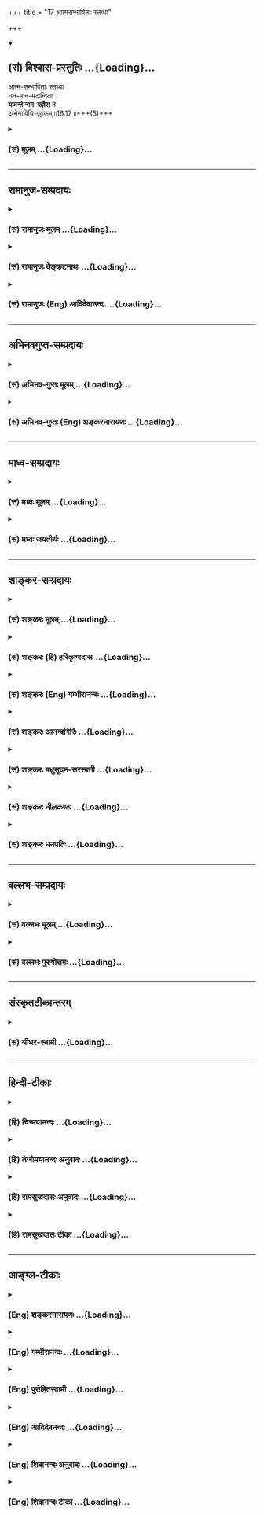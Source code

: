 +++
title = "17 आत्मसम्भाविताः स्तब्धा"

+++
<div class="js_include" newlevelforh1="2" title="(सं) विश्वास-प्रस्तुतिः" unfilled url="/mahAbhAratam/shlokashaH/06-bhIShma-parva/03-bhagavad-gItA-parva/saMskRtam/vishvAsa-prastutiH/16_daivAsura-sampad-vib/17_AtmasambhAvitAH_s.md">
<details open><summary><h2>(सं) विश्वास-प्रस्तुतिः ...{Loading}...</h2></summary>

आत्म-सम्भाविताः स्तब्धा  
धन-मान-मदान्विताः।  
**यजन्ते नाम-यज्ञैस्** ते  
दम्भेनाविधि-पूर्वकम्॥16.17॥+++(5)+++
</details>
</div>
<div class="js_include collapsed" newlevelforh1="3" title="(सं) मूलम्" unfilled url="/mahAbhAratam/shlokashaH/06-bhIShma-parva/03-bhagavad-gItA-parva/saMskRtam/mUlam/16_daivAsura-sampad-vib/17_AtmasambhAvitAH_s.md">
<details><summary><h3>(सं) मूलम् ...{Loading}...</h3></summary>

आत्मसम्भाविताः स्तब्धा धनमानमदान्विताः।  
यजन्ते नामयज्ञैस्ते दम्भेनाविधिपूर्वकम्।।16.17।।
</details>
</div>


_________________
## रामानुज-सम्प्रदायः
<div class="js_include collapsed" newlevelforh1="3" title="(सं) रामानुजः मूलम्" unfilled url="/mahAbhAratam/shlokashaH/06-bhIShma-parva/03-bhagavad-gItA-parva/saMskRtam/rAmAnujaH/mUlam/16_daivAsura-sampad-vib/17_AtmasambhAvitAH_s.md">
<details><summary><h3>(सं) रामानुजः मूलम् ...{Loading}...</h3></summary>

।।16.17।।**आत्मसम्भाविताः** आत्मना एव सम्भाविताः आत्मना एव आत्मानं
सम्भावयन्ति इत्यर्थः। **स्तब्धाः** परिपूर्णं मन्यमाना न
किञ्चित्कुर्वाणाः; कथम् **धनमानमदान्विताः** -- धनेन विद्याभिजनाभिमानेन च
जनितमदान्विताः **नामयज्ञैः** नामप्रयोजनैः यष्टा इति नाममात्रप्रयोजनैः
यज्ञैः **यजन्ते;** तत् अपि **दम्भेन** हेतुना यष्टृत्वख्यापनाय;
**अविधिपूर्वकम्** अयथाचोदनं यजन्ते। ते च ईदृग्भूता यजन्ते इत्याह --

</details>
</div>
<div class="js_include collapsed" newlevelforh1="3" title="(सं) रामानुजः वेङ्कटनाथः" unfilled url="/mahAbhAratam/shlokashaH/06-bhIShma-parva/03-bhagavad-gItA-parva/saMskRtam/rAmAnujaH/venkaTanAthaH/16_daivAsura-sampad-vib/17_AtmasambhAvitAH_s.md">
<details><summary><h3>(सं) रामानुजः वेङ्कटनाथः ...{Loading}...</h3></summary>

  
  
।।16.17।। आत्मसम्भाविताः इत्यत्र परसम्भावनाप्रसङ्गरहिततयाअब्भक्षः
इतिवदवधारणगर्भतामाह -- आत्मनैव सम्भाविता इति।
आत्मप्रशंसादिरूपदोषव्यक्त्यर्थमाहआत्मनैवात्मानमिति। परैः सम्भाविता अपि
हि सन्तो लज्जन्ते। स्तब्धताहेतुः -- परिपूर्णं मन्यमाना इति। न
किञ्चित्कुर्वाणा इति तुशब्दार्थः। किञ्चित् गुरुवन्दनादिकमपीत्यर्थः।
धनादिदृष्टसम्पत्तिमदेन अदृष्टवैकल्यतिरस्कार इति वक्तुं
पारलौकिकाप्रवृत्तिहेतुं शङ्कते -- कथमिति। विद्यामदो धनमदस्तृतीयोऽभिजनो
मदः \[म.भा.5।34।44\] इति सन्नियोगशिष्टत्वाद्धनस्यात्रोक्तेश्च
तत्समभिव्याहृतो मदहेतुर्मानो विद्याभिजननिबन्धन इत्याहविद्याभिजनाभिमानेन
चेति। नामसम्बन्धिनो यज्ञा नामयज्ञाः सम्बन्धश्चात्र
धर्मादिप्रयोजनाभिसन्धिव्युदासाय
फलफलिभावेनेत्यभिप्रायेणाऽऽहनामप्रयोजनैरिति। कीर्त्यादिष्वपि
नामशब्दप्रयोगात्तदभिसन्धेश्चदम्भेन इत्यादिना सिद्धेः संज्ञायां
प्रसिद्धिप्रकर्षादपहासार्थत्वौचित्याच्चयष्टेति
नाममात्रप्रयोजनैरित्युक्तम्। अत एवयज्ञसमाख्यामात्रम् न तु वस्तुतोऽसौ
यज्ञः इति व्याख्याऽपि मन्दा प्रदर्शिता अविधिपूर्वकत्वोक्त्यैव
तदर्थसिद्धेश्च। दम्भेन हेतुनेत्यभिसन्धिविषयस्य
हेतुत्वोक्तिः। यष्ट्टत्वख्यापनायेति तु विषयतः प्रयोजनतश्च तद्विवरणम्।
विधिरत्र विधायकं वाक्यम्। तदुक्तप्रकारपरित्यागोऽत्राविधिपूर्वकत्वमित्याह
-- अयथाचोदनमिति।  
  

</details>
</div>
<div class="js_include collapsed" newlevelforh1="3" title="(सं) रामानुजः (Eng) आदिदेवानन्दः" unfilled url="/mahAbhAratam/shlokashaH/06-bhIShma-parva/03-bhagavad-gItA-parva/saMskRtam/rAmAnujaH/english/AdidevAnandaH/16_daivAsura-sampad-vib/17_AtmasambhAvitAH_s.md">
<details><summary><h3>(सं) रामानुजः (Eng) आदिदेवानन्दः ...{Loading}...</h3></summary>

16.17 They are held in 'high esteem by themselves'; the meaning is they are full of the sense of self-esteem. They feel self-sufficient, viz.,
regarding themselves as perfect, they do nothing. How; They are
'possessed of the intoxication of wealth and pride,' viz., they are intoxicated by wealth and pride of wealth, learning and descent. They perform sacrifices in name only,' viz., they perform sacrifices for the fame of it, the purpose being gaining fame as the performers of sacrifice. These are performed for ostentation acutated with the motive of becoming famous as the performers of sacrifices and not in accordance with the proper rulesof the Sastras, viz., without regard to any
;ndment. Sri Krsna says that they perform sacrifices in the following manner:

</details>
</div>


_________________
## अभिनवगुप्त-सम्प्रदायः
<div class="js_include collapsed" newlevelforh1="3" title="(सं) अभिनव-गुप्तः मूलम्" unfilled url="/mahAbhAratam/shlokashaH/06-bhIShma-parva/03-bhagavad-gItA-parva/saMskRtam/abhinava-guptaH/mUlam/16_daivAsura-sampad-vib/17_AtmasambhAvitAH_s.md">
<details><summary><h3>(सं) अभिनव-गुप्तः मूलम् ...{Loading}...</h3></summary>

।।16.17 -- 16.20।। आत्मसंभाविता इत्यादि गतिमित्यन्तम्। यज्ञैर्यजन्ते नाम;
निष्फलमित्यर्थः। क्रोधेन हि सर्वं नश्यतीत्यर्थः। यद्वा नामयज्ञैः;
संज्ञामात्रेणैव +++(S; omit एव)+++ ये यज्ञाः तैः +++(S; omit तैः)+++। अथवा --
नामार्थं प्रसिद्ध्यर्थं ये यज्ञाः +++(omits ये यज्ञाः)+++ -- येन +++(S omits
येन)+++ यज्ञयाजी अयम् इति व्यपदेशो जायते -- ते दम्भपूर्वका एव; न तु फलन्ति।
क्रोधादिरूषितत्वादेव लोकान् द्विषन्तो मामेव द्विषन्ति। अहं वासुदेवो हि
सर्वावासः। आत्मनि च द्वेषवन्तः आत्मनो ( आत्मने) ह्यहितं निरयपातहेतुम्
आचरन्ति +++(S उपाचरन्ति)+++। तांश्चाहम् आसुरीष्वेव योनिषु क्षिपामि।

</details>
</div>
<div class="js_include collapsed" newlevelforh1="3" title="(सं) अभिनव-गुप्तः (Eng) शङ्करनारायणः" unfilled url="/mahAbhAratam/shlokashaH/06-bhIShma-parva/03-bhagavad-gItA-parva/saMskRtam/abhinava-guptaH/english/shankaranArAyaNaH/16_daivAsura-sampad-vib/17_AtmasambhAvitAH_s.md">
<details><summary><h3>(सं) अभिनव-गुप्तः (Eng) शङ्करनारायणः ...{Loading}...</h3></summary>

16.17 See Coment under 16.20

</details>
</div>


_________________
## माध्व-सम्प्रदायः
<div class="js_include collapsed" newlevelforh1="3" title="(सं) मध्वः मूलम्" unfilled url="/mahAbhAratam/shlokashaH/06-bhIShma-parva/03-bhagavad-gItA-parva/saMskRtam/madhvaH/mUlam/16_daivAsura-sampad-vib/17_AtmasambhAvitAH_s.md">
<details><summary><h3>(सं) मध्वः मूलम् ...{Loading}...</h3></summary>

।।16.17।। Sri Madhvacharya did not comment on this sloka.

</details>
</div>
<div class="js_include collapsed" newlevelforh1="3" title="(सं) मध्वः जयतीर्थः" unfilled url="/mahAbhAratam/shlokashaH/06-bhIShma-parva/03-bhagavad-gItA-parva/saMskRtam/madhvaH/jayatIrthaH/16_daivAsura-sampad-vib/17_AtmasambhAvitAH_s.md">
<details><summary><h3>(सं) मध्वः जयतीर्थः ...{Loading}...</h3></summary>

।।16.17।। Sri Jayatirtha did not comment on this sloka.

</details>
</div>


_________________
## शाङ्कर-सम्प्रदायः
<div class="js_include collapsed" newlevelforh1="3" title="(सं) शङ्करः मूलम्" unfilled url="/mahAbhAratam/shlokashaH/06-bhIShma-parva/03-bhagavad-gItA-parva/saMskRtam/shankaraH/mUlam/16_daivAsura-sampad-vib/17_AtmasambhAvitAH_s.md">
<details><summary><h3>(सं) शङ्करः मूलम् ...{Loading}...</h3></summary>

।।16.17।। --,**आत्मसंभाविताः** सर्वगुणविशिष्टतया आत्मनैव संभाविताः
आत्मसंभाविताः; न साधुभिः। **स्तब्धाः** अप्रणतात्मानः।
**धनमानमदान्विताः** धननिमित्तः मानः मदश्च; ताभ्यां धनमानमदाभ्याम्
अन्विताः। **यजन्ते नामयज्ञैः** नाममात्रैः यज्ञैः **ते दम्भेन**
धर्मध्वजितया **अविधिपूर्वकं** विधिविहिताङ्गेतिकर्तव्यतारहितम्।।

</details>
</div>
<div class="js_include collapsed" newlevelforh1="3" title="(सं) शङ्करः (हि) हरिकृष्णदासः" unfilled url="/mahAbhAratam/shlokashaH/06-bhIShma-parva/03-bhagavad-gItA-parva/saMskRtam/shankaraH/hindI/harikRShNadAsaH/16_daivAsura-sampad-vib/17_AtmasambhAvitAH_s.md">
<details><summary><h3>(सं) शङ्करः (हि) हरिकृष्णदासः ...{Loading}...</h3></summary>

।।16.17।। और वे अपने आपको सर्वगुणसम्पन्न मानकर; आप ही अपनेको बड़ा
माननेवाले; साधु पुरुषोंद्वारा श्रेष्ठ न माने हुए; स्तब्ध -- विनयरहित;
धनमानमदान्वित -- धनहेतुक मान और मदसे युक्त पुरुष; पाखण्डसे; अर्थात्
धर्मध्वजीपनसे; अविधिपूर्वक -- विहित अंगकी कर्तव्यताके ज्ञानसे रहित केवल
नाममात्रके यज्ञोंद्वारा पूजन किया करते हैं।

</details>
</div>
<div class="js_include collapsed" newlevelforh1="3" title="(सं) शङ्करः (Eng) गम्भीरानन्दः" unfilled url="/mahAbhAratam/shlokashaH/06-bhIShma-parva/03-bhagavad-gItA-parva/saMskRtam/shankaraH/english/gambhIrAnandaH/16_daivAsura-sampad-vib/17_AtmasambhAvitAH_s.md">
<details><summary><h3>(सं) शङ्करः (Eng) गम्भीरानन्दः ...{Loading}...</h3></summary>

16.17 Atma-sambhavitah, self-conceited, considering themselves by
themselves to be possessed of good alities-not considered to be so by
holy men; stabdhah, haughty, having minds that are not humble;
dhana-mana-mada-anvitah, filled with (anvita) the pride (mana) and
intoxication (mada) of wealth (dhana); te, they; yajnate, perform
sacrifices; namayajnaih, which are so in name only; dambhena, with
ostentation, with religious hypocricy; avidhi-purvakam, regardless of
the injunctions-without subsidiary rites and proper methods of
performance as enjoined.

</details>
</div>
<div class="js_include collapsed" newlevelforh1="3" title="(सं) शङ्करः आनन्दगिरिः" unfilled url="/mahAbhAratam/shlokashaH/06-bhIShma-parva/03-bhagavad-gItA-parva/saMskRtam/shankaraH/AnandagiriH/16_daivAsura-sampad-vib/17_AtmasambhAvitAH_s.md">
<details><summary><h3>(सं) शङ्करः आनन्दगिरिः ...{Loading}...</h3></summary>

।।16.17।। ननु तेषामपि केषांचिद्वैदिके कर्मणि यागदानादौ
प्रवृत्तिप्रतिपत्तेरयुक्तं वैतरण्यादौ पतनमिति चेत्तत्राह -- **आत्मेति।**

</details>
</div>
<div class="js_include collapsed" newlevelforh1="3" title="(सं) शङ्करः मधुसूदन-सरस्वती" unfilled url="/mahAbhAratam/shlokashaH/06-bhIShma-parva/03-bhagavad-gItA-parva/saMskRtam/shankaraH/madhusUdana-sarasvatI/16_daivAsura-sampad-vib/17_AtmasambhAvitAH_s.md">
<details><summary><h3>(सं) शङ्करः मधुसूदन-सरस्वती ...{Loading}...</h3></summary>

।।16.17।। ननु तेषामपि केषांचिद्वैदिके कर्मणि यागदानादौ
प्रवृत्तिदर्शनादयुक्तं नरके पतनमिति नेत्याह -- आत्मेति। सर्वगुणविशिष्टा
वयमित्यात्मनैव संभाविताः पूज्यतां प्रापिताः नतु साधुभिः कैश्चित्।
स्तब्धा अनम्राः। यतो धनमानमदान्विताः धननिमित्तो यो मान आत्मनि
पूज्यत्वातिशयाध्यासस्तन्निमित्तश्च यो मदः
परस्मिन्गुर्वादावप्यपूज्यत्वाभिमानस्ताभ्यामन्वितास्ते
नामयज्ञैर्नाममात्रैर्यज्ञैर्न तात्त्विकैर्दीक्षिताः
सोमयाजीत्यादिनाममात्रसंपादकैर्वा यज्ञैरविधिपूर्वकं
विहिताङ्गेतिकर्तव्यतारहितैर्दम्भेन धर्मध्वजितया नतु श्रद्धया,यजन्ते
अतस्तत्फलभाजो न भवन्तीत्यर्थः।

</details>
</div>
<div class="js_include collapsed" newlevelforh1="3" title="(सं) शङ्करः नीलकण्ठः" unfilled url="/mahAbhAratam/shlokashaH/06-bhIShma-parva/03-bhagavad-gItA-parva/saMskRtam/shankaraH/nIlakaNThaH/16_daivAsura-sampad-vib/17_AtmasambhAvitAH_s.md">
<details><summary><h3>(सं) शङ्करः नीलकण्ठः ...{Loading}...</h3></summary>

।।16.17।। आत्मनैवात्मानं महान्तं मन्यन्ते ते आत्मसंभाविताः। स्तब्धाः
अप्रणताः। धननिमित्तो मानो गर्वो मद उन्मत्तता ताभ्यामन्विताः
धनमानमदान्विताः। नामयज्ञैर्नाममात्रैर्यज्ञैः। दम्भेन धर्मध्वजितया
अविधिपूर्वकं यथोक्तधनज्ञानस्वयमृत्विक्पत्न्यादिशुद्धिरहितं यजन्ते।

</details>
</div>
<div class="js_include collapsed" newlevelforh1="3" title="(सं) शङ्करः धनपतिः" unfilled url="/mahAbhAratam/shlokashaH/06-bhIShma-parva/03-bhagavad-gItA-parva/saMskRtam/shankaraH/dhanapatiH/16_daivAsura-sampad-vib/17_AtmasambhAvitAH_s.md">
<details><summary><h3>(सं) शङ्करः धनपतिः ...{Loading}...</h3></summary>

।।16.17।। ननु तेषामपि केषांचिद्वैदिककर्मणि यागादौ प्रवृत्तिदर्शनात्कथं
सर्वेषां वैतरण्यादौ पतनमिति चेतत्राह। आत्मसंभाविताः सर्वगुणविशिष्ट
वयमित्यात्मनैवात्मनि संभाविताः पूज्यतां गताः नतु साधुभिः। स्तब्धाः
अप्रणतात्मानोऽनम्राः। धनमानमदान्विताः धननिमित्तो मानो मदश्च ताभ्यां
धनमानमदाभ्यां अन्विताः इदं भाष्यमुपलक्षणं धनमानोऽनम्राः। धनमानमदान्विताः
धननिमित्तो मानो मदश्च ताभ्यां धनमामदाभ्यां अन्विताः इदं भाष्यमुपलक्षणं
धनमाननिमित्तो यो मदः तेनान्विता इत्यस्यापि।
नामयज्ञैर्नाममात्रैर्यज्ञैस्ते यजन्ते। यतो दम्भेन
धर्मध्वजितयाऽविधिपूर्वकं विहितोङ्गेति कर्तव्यतापूर्वकं यथा न भवति
तथेत्यर्थः।

</details>
</div>


_________________
## वल्लभ-सम्प्रदायः
<div class="js_include collapsed" newlevelforh1="3" title="(सं) वल्लभः मूलम्" unfilled url="/mahAbhAratam/shlokashaH/06-bhIShma-parva/03-bhagavad-gItA-parva/saMskRtam/vallabhaH/mUlam/16_daivAsura-sampad-vib/17_AtmasambhAvitAH_s.md">
<details><summary><h3>(सं) वल्लभः मूलम् ...{Loading}...</h3></summary>

।।16.17।। आत्मसम्भाविता इति। नामयज्ञैर्नाममात्रयज्ञैर्यजन्ति ते दम्भेन
तत्राप्यविधिपूर्वकम्।

</details>
</div>
<div class="js_include collapsed" newlevelforh1="3" title="(सं) वल्लभः पुरुषोत्तमः" unfilled url="/mahAbhAratam/shlokashaH/06-bhIShma-parva/03-bhagavad-gItA-parva/saMskRtam/vallabhaH/puruShottamaH/16_daivAsura-sampad-vib/17_AtmasambhAvitAH_s.md">
<details><summary><h3>(सं) वल्लभः पुरुषोत्तमः ...{Loading}...</h3></summary>

  
  
।।16.17।। तत्र संसारविषयात्मके सुखे पतित्वा यत्कुर्वन्ति तेन च
यत्फलमनुभवन्ति तदाह -- आत्मेत्यादिचतुर्भिः। आत्मना स्वेनैव सम्भाविताः
स्वधर्माविष्कारेण लोकेषु उत्तमतां पूज्यतां नीताः; न तु भगवदीयैः अतएव
स्तब्धाः अनम्राः स्थाणुप्रायाः। किञ्च धनेन यो मानो मदश्च ताभ्यामन्विताः
युक्ताः। यद्वा धनमानमदैरन्विताः तादृशाः सन्तः नामयज्ञैः शब्दात्मकैः
प्रतिष्ठार्थमविधिपूर्वकं मदंशादिज्ञानाभावेन मद्भजनराहित्येन ते
पूर्वोक्ता आसुरा यज्ञादिकं कुर्वन्ति।  
  

</details>
</div>


_________________
## संस्कृतटीकान्तरम्
<div class="js_include collapsed" newlevelforh1="3" title="(सं) श्रीधर-स्वामी" unfilled url="/mahAbhAratam/shlokashaH/06-bhIShma-parva/03-bhagavad-gItA-parva/saMskRtam/shrIdhara-svAmI/16_daivAsura-sampad-vib/17_AtmasambhAvitAH_s.md">
<details><summary><h3>(सं) श्रीधर-स्वामी ...{Loading}...</h3></summary>

।।16.17।। यक्ष्य इति च यस्तेषां मनोरथ उक्तः स केवलं दम्भाहंकारादिप्रधान
एव नतु सात्त्विक इत्यभिप्रायेणाह **--** **आत्मसंभाविता इति** द्वाभ्याम्।
आत्मनैव संभाविताः पूज्यतां नीताः नतु साधुभिः कैश्चित्। अतएव स्तब्धा
अनम्राः; धनेन यो मानो मदश्च ताभ्यामन्विताः सन्तो नाममात्रेण ये यज्ञास्ते
नामयज्ञाः। यद्वादीक्षितः सोमयाजी इत्येवमादिना नाममात्रप्रसिद्धये ये
यज्ञास्तैर्यजन्ते। कथम्। दम्भेन नतु श्रद्धया। अविधिपूर्वकं च यथा भवति
तथा।

</details>
</div>


_________________
## हिन्दी-टीकाः
<div class="js_include collapsed" newlevelforh1="3" title="(हि) चिन्मयानन्दः" unfilled url="/mahAbhAratam/shlokashaH/06-bhIShma-parva/03-bhagavad-gItA-parva/hindI/chinmayAnandaH/16_daivAsura-sampad-vib/17_AtmasambhAvitAH_s.md">
<details><summary><h3>(हि) चिन्मयानन्दः ...{Loading}...</h3></summary>

।।16.17।। यज्ञ शब्द से वेदोक्त कर्मकाण्ड ही समझने की आवश्यकता नहीं है।
परन्तु जैसा कि गीता के ही तीसरे अध्याय में कहा गया था निस्वार्थभाव से
ईश्वर को अर्पण कर किये गये सभी सेवा कर्म यज्ञ ही कहलाते हैं। संक्षेप में
कहा जा सकता है कि कर्म ही पूजा है। जब कभी कोई व्यक्ति समाज सेवा या
राष्ट्र के कार्यक्षेत्र में प्रवेश करता है; तब यह आवश्यक नहीं कि वह सदैव
शुद्ध यज्ञ भावना से ही कर्म करता हो। यद्यपि अनेक राजनीतिक नेता और समाज
सेवक राष्ट्रोद्धार के लिए प्रयत्नशील दिखाई देते हैं; तथापि वस्तुस्थिति
यह है कि राष्ट्र में शान्ति; समृद्धि और सम्पन्नता का अभाव ही है। इसका
क्या कारण हो सकता है इसका कारण स्पष्ट है। जब आसुरी प्रकृति का व्यक्ति
अपने कार्यक्षेत्र में प्रवेश करता है; तब वह अपने सेवाभाव की घोषणा और
प्रदर्शन भी करता है। परन्तु; वास्तव में; निस्वार्थ सेवा कर पाना उसके मूल
स्वभाव के सर्वथा विपरीत होता है। समाज के ऐसे मित्र या सेवक नाममात्र के
लिए सेवादरूप यज्ञ करते हैं। अनजाने ही; उनके कर्म अभिमान से विषाक्त;
कामुकता से रंजित; गर्व से विकृत और इनके मिथ्या दर्शनशास्त्र से प्राय
दूषित होते हैं। इस प्रकार उनके सभी कर्मों का एकमात्र परिणाम दुख ही होता
है। ऐसे नीच लोग प्रतिदिन निम्नतर स्तर को प्राप्त होते जाते हैं

</details>
</div>
<div class="js_include collapsed" newlevelforh1="3" title="(हि) तेजोमयानन्दः अनुवादः" unfilled url="/mahAbhAratam/shlokashaH/06-bhIShma-parva/03-bhagavad-gItA-parva/hindI/tejomayAnandaH/anuvAdaH/16_daivAsura-sampad-vib/17_AtmasambhAvitAH_s.md">
<details><summary><h3>(हि) तेजोमयानन्दः अनुवादः ...{Loading}...</h3></summary>

।।16.17।। अपने आप को ही श्रेष्ठ मानने वाले, स्तब्ध (गर्वयुक्त), धन और
मान के मद से युक्त लोग शास्त्रविधि से रहित केवल नाममात्र के यज्ञों
द्वारा दम्भपूर्वक यजन करते हैं।।

</details>
</div>
<div class="js_include collapsed" newlevelforh1="3" title="(हि) रामसुखदासः अनुवादः" unfilled url="/mahAbhAratam/shlokashaH/06-bhIShma-parva/03-bhagavad-gItA-parva/hindI/rAmasukhadAsaH/anuvAdaH/16_daivAsura-sampad-vib/17_AtmasambhAvitAH_s.md">
<details><summary><h3>(हि) रामसुखदासः अनुवादः ...{Loading}...</h3></summary>

।।16.17।। अपनेको सबसे अधिक पूज्य माननेवाले, अकड़ रखनेवाले तथा धन और मानके
मदमें चूर रहनेवाले वे मनुष्य दम्भसे अविधिपूर्वक नाममात्रके यज्ञोंसे यजन
करते हैं।

</details>
</div>
<div class="js_include collapsed" newlevelforh1="3" title="(हि) रामसुखदासः टीका" unfilled url="/mahAbhAratam/shlokashaH/06-bhIShma-parva/03-bhagavad-gItA-parva/hindI/rAmasukhadAsaH/TIkA/16_daivAsura-sampad-vib/17_AtmasambhAvitAH_s.md">
<details><summary><h3>(हि) रामसुखदासः टीका ...{Loading}...</h3></summary>

।।16.17।।***व्याख्या --***  **आत्मसम्भाविताः --** वे धन; मान; बड़ाई;
आदर आदिकी दृष्टिसे अपने मनसे ही अपनेआपको बड़ा मानते हैं; पूज्य समझते हैं
कि हमारे समान कोई नहीं है अतः हमारा पूजन होना चाहिये; हमारा आदर होना
चाहिये; हमारी प्रशंसा होनी चाहिये। वर्ण; आश्रम; विद्या; बुद्धि; पद;
अधिकार; योग्यता आदिमें हम सब तरहसे श्रेष्ठ हैं अतः सब लोगोंको हमारे
अनुकूल चलना चाहिये।**स्तब्धाः --** वे किसीके सामने नम्र नहीं होते; नमते
नहीं। कोई सन्तमहात्मा या अवतारी भगवान् ही सामने क्यों न आ जायँ; तो भी वे
उनको नमस्कार नहीं करेंगे। वे तो अपनेआपको ही ऊँचा समझते हैं; फिर किसके
सामने नम्रता करें और किसको नमस्कार करें कहीं किसी कारणसे परवश होकर
लोगोंके सामने झुकना भी पड़े; तो अभिमानसहित ही झुकेंगे। इस प्रकार उनमें
बहुत ज्यादा ऐंठअकड़ रहती है।**धनमानमदान्विताः --** वे धन और मानके मदसे
सदा चूर रहते हैं। उनमें धनका; अपने जनोंका; जमीनजायदाद और मकान आदिका मद
(नशा) होता है। इधरउधर पहचान हो जाती है; तो उसका भी उनके मनमें मद होता है
कि हमारी तो बड़ेबड़े मिनिस्टरोंतक पहचान है। हमारे पास ऐसी शक्ति है;
जिससे चाहे जो प्राप्त कर सकते हैं और चाहे जिसका नाश कर सकते हैं। इस
प्रकार धन और मान ही उनका सहारा होता है। इनका ही उन्हें नशा होता है; गरमी
होती है। अतः वे इनको ही श्रेष्ठ मानते हैं।**यजन्ते नामयज्ञैस्ते दम्भेन
--** वे लोग (पन्द्रहवें श्लोकमें आये **यक्ष्ये दास्यामि** पदोंके अनुसार)
दम्भपूर्वक नाममात्रके यज्ञ करते हैं। वे केवल लोगोंको दिखानेके लिये और
अपनी महिमाके लिये ही यज्ञ करते हैं; तथा इस भावसे करते हैं कि दूसरोंपर
असर पड़ जाय और वे हमारे प्रभावसे प्रभावित हो जायँ उनकी आँख खुल जाय कि हम
क्या हैं; उन्हें चेत हो जाय आदि। लोगोंमें हमारा नाम हो जाय; प्रसिद्धि हो
जाय; आदर हो जाय -- इसके लिये वे यज्ञके नामपर अपने नामका खूब प्रचार
करेंगे; अपने नामका छापा (पैम्फलेट) छपवायेंगे। ब्राह्मणोंके लिये भोजन
करेंगे; तो खीरमें कपूर डाल देंगे; जिससे वे अधिक न खा सकें क्योंकि उससे
खर्चा भी अधिक नहीं होगा और नाम भी हो जायगा। ऐसे ही पंक्तिमें भोजनके लिये
दोदो; चारचार; पाँचपाँच सकोरे और पत्तलें एक साथ परोस देंगे; जिससे उन
सकोरे और पत्तलेंको बाहर फेंकनेपर उनका ढेर लग जाय और लोगोंको यह पता चल
जाय कि ये कितने अच्छे व्यक्ति हैं; जिन्होंने इतने ब्राह्मणोंको भोजन
कराया है। इस प्रकार ये आसुरीसम्पदावालोंके भीतर भाव होते हैं और भावोंके
अनुसार ही उनके आचरण होते हैं। आसुरीसम्पत्तिवाले व्यक्ति शास्त्रोक्त यज्ञ;
दान; पूजन आदि कर्म तो करते हैं और उनके लिये पैसे भी खर्च करते हैं; पर
करते हैं शास्त्रविधिकी परवाह न करके और दम्भपूर्वक ही। मन्दिरोंमें जब कोई
मेलामहोत्सव हो और ज्यादा लोगोंके आनेकी उम्मीद हो तथा बड़ेबड़े धनी लोग
आनेवाले हों; तब मन्दिरको अच्छी तरह सजायेंगे; ठाकुरजीको खूब बढ़ियाबढ़िया
गहनेकपड़े पहनायेंगे; जिससे ज्यादा लोग आ जायँ और खूब भेंटचढ़ावा इकट्ठा हो
जाय। इस प्रकार ठाकुरजीका तो नाममात्रका पूजन होता है; पर वास्तवमें पूजन
होता है लोगोंका। ऐसे ही कोई मिनिस्टर या अफसर आनेवाला हो; तो उनको राजी
करनेके लिये ठाकुरजीको खूब सजायेंगे और जब वे मन्दिरमें आयेंगे; तब उनका
खूब आदरसत्कार करेंगे; उनको ठाकुरजीकी माला देंगे; प्रसाद (जो उनके लिये
विशेषरूपसे तैयार रखा रहता है) देंगे; इसलिये कि वे राजी हो जायँगे; तो
हमारे व्यापारमें; घरेलू कामोंमें हमारी सहायता करेंगे; मुकदमे आदिमें
हमारा पक्ष लेंगे; आदि। इन भावोंसे वे ठाकुरजीका जो पूजन करते हैं; वह तो
नाममात्रका पूजन है। वास्तवमें पूजन होता है -- अपने व्यापारका; घरेलू
कामोंका; लड़ाईझगड़ोंका क्योंकि उनका उद्देश्य ही वही
है। गौसेवीसंस्थासंचालक भी गोशालाओंमें प्रायः दूध देनेवाली स्वस्थ गायोंको
ही रखेंगे और उनको अधिक चारा देंगे पर लूलीलँगड़ी; अपाहिज; अन्धी और दूध न
देनेवाली गायोंको नहीं रखेंगे; तथा किसीको रखेंगे भी तो उसको दूध देनेवाली
गायोंकी अपेक्षा बहुत कम चारा देंगे। परन्तु हमारी गोशालामें कितना गोपालन
हो रहा है; इसकी असलियतकी तरफ खयाल न करके केवल लोगोंको दिखानेके लिये उसका
झूठा प्रचार करेंगे। छापा; लेख; विज्ञापन; पुस्तिका आदि छपवाकर बाँटेंगे;
जिससे पैसा तो अधिकसेअधिक आये; पर खर्चा कमसेकम हो। धार्मिक संस्थाओँमें भी
जो संचालक कहलाते हैं; वे प्रायः उन धार्मिक संस्थाओंके पैसोंसे अपने घरका
काम चलायेंगे। अपनेको नफा किस प्रकार हो; हमारी दूकान किस तरह चले; पैसे
कैसे मिलें -- इस प्रकार अपने स्वार्थको लेकर केवल दिखावटीपनसे सारा काम
करेंगे। प्रायः साधनभजन करनेवाले भी दूसरेको आता देखकर आसन लगाकर बैठ
जायँगे; भजनध्यान करने लग जायँगे; माला घुमाने लग जायँगे। परन्तु कोई
देखनेवाला न हो तो बातचीतमें लग जायँगे; ताशचौपड़ खेलेंगे अथवा सो जायँगे।
ऐसा जो साधनभजन होता है; वह केवल इसलिये कि दूसरे मुझे अच्छा मानें; भक्त
मानें और मेरी प्रशंसा करें; मेरा आदरसम्मान करें; मुझे पैसे मिलें;
लोगोंमें मेरा नाम हो जाय; आदि। इस प्रकार यह साधनभजन भगवान्का तो
नाममात्रके लिये होता है; पर वास्तवमें साधनभजन होता है अपने नामका; अपने
शरीरका; पैसोंका। इस प्रकार आसुरी प्रकृतिवालोंके विषयमें कहाँतक कहा जाय  
  
**अविधिपूर्वकम् --** वे आसुर मनुष्य शास्त्रविधिको तो मानते ही नहीं; सदा
शास्त्रनिषिद्ध काम करते हैं। वे यज्ञ; दान आदि तो करेंगे; पर उनको
विधिपूर्वक नहीं करेंगे। दान करेंगे तो सुपात्रको न देकर कुपात्रको देंगे।
कुपात्रोंके साथ ही एकता रखेंगे। इस प्रकार उलटेउलटे काम करेंगे। बुद्धि
सर्वथा विपरीत होनेके कारण उनको उलटी बात भी सुलटी ही दीखती है --
**सर्वार्थान् विपरीतांश्च** (गीता 18। 32)।

</details>
</div>


_________________
## आङ्ग्ल-टीकाः
<div class="js_include collapsed" newlevelforh1="3" title="(Eng) शङ्करनारायणः" unfilled url="/mahAbhAratam/shlokashaH/06-bhIShma-parva/03-bhagavad-gItA-parva/english/shankaranArAyaNaH/16_daivAsura-sampad-vib/17_AtmasambhAvitAH_s.md">
<details><summary><h3>(Eng) शङ्करनारायणः ...{Loading}...</h3></summary>

16.17. Self-conceited, stubborn, filled with pride and arrogance of wealth, they pretend to perform sacrifices with hypocricy, not following injunction \[of the Vedas\].

</details>
</div>
<div class="js_include collapsed" newlevelforh1="3" title="(Eng) गम्भीरानन्दः" unfilled url="/mahAbhAratam/shlokashaH/06-bhIShma-parva/03-bhagavad-gItA-parva/english/gambhIrAnandaH/16_daivAsura-sampad-vib/17_AtmasambhAvitAH_s.md">
<details><summary><h3>(Eng) गम्भीरानन्दः ...{Loading}...</h3></summary>

16.17 Self-conceited, haughty, filled with pride and intoxication of wealth, they perform sacrifices which are so in name only, with
ostentation and regardless of the injunctions.

</details>
</div>
<div class="js_include collapsed" newlevelforh1="3" title="(Eng) पुरोहितस्वामी" unfilled url="/mahAbhAratam/shlokashaH/06-bhIShma-parva/03-bhagavad-gItA-parva/english/purohitasvAmI/16_daivAsura-sampad-vib/17_AtmasambhAvitAH_s.md">
<details><summary><h3>(Eng) पुरोहितस्वामी ...{Loading}...</h3></summary>

16.17 Self-conceited, stubborn, rich, proud and insolent, they make a display of their patronage, disregarding the rules of decency.

</details>
</div>
<div class="js_include collapsed" newlevelforh1="3" title="(Eng) आदिदेवनन्दः" unfilled url="/mahAbhAratam/shlokashaH/06-bhIShma-parva/03-bhagavad-gItA-parva/english/AdidevanandaH/16_daivAsura-sampad-vib/17_AtmasambhAvitAH_s.md">
<details><summary><h3>(Eng) आदिदेवनन्दः ...{Loading}...</h3></summary>

16.17 Self-conceited, self-sufficient, possessed of the intoxication of wealth and pride, they perform sacrifices in name only, with ostentation and not according to the injunctions of the Sastras.

</details>
</div>
<div class="js_include collapsed" newlevelforh1="3" title="(Eng) शिवानन्दः अनुवादः" unfilled url="/mahAbhAratam/shlokashaH/06-bhIShma-parva/03-bhagavad-gItA-parva/english/shivAnandaH/anuvAdaH/16_daivAsura-sampad-vib/17_AtmasambhAvitAH_s.md">
<details><summary><h3>(Eng) शिवानन्दः अनुवादः ...{Loading}...</h3></summary>

16.17 Self-conceited, stubborn, filled with the pride and intoxication of wealth, they perform sacrifices in name out of ostentation, contrary to scriptural ordinances.

</details>
</div>
<div class="js_include collapsed" newlevelforh1="3" title="(Eng) शिवानन्दः टीका" unfilled url="/mahAbhAratam/shlokashaH/06-bhIShma-parva/03-bhagavad-gItA-parva/english/shivAnandaH/TIkA/16_daivAsura-sampad-vib/17_AtmasambhAvitAH_s.md">
<details><summary><h3>(Eng) शिवानन्दः टीका ...{Loading}...</h3></summary>

16.17 आत्मसम्भाविताः selfconceited; स्तब्धाः stubborn; धनमानमदान्विताः
filled with the pride and intoxication of wealth; यजन्ते (they) perform;
नामयज्ञैः sacrifices in name; ते they; दम्भेन out of ostentation;
अविधिपूर्वकम् contrary to scriptural ordinances.Commentary They are puffed up with unbounded pride. They esteem themselves very highly. They are not esteemed or honoured as such by the righteous or pious persons.
They have a very high opinion of their own greatness. They esteem themselves as possessed of all the virtuous attributes. They are not humble. They have no humility or meekness. Their minds are entirely filled with a sense of their own importance. They treat others with contempt. They think that others are inferior to them. They never bend their heads and make prostrations to elders or superiors or spiritual teachers and monks. They stand erect like a pillar or iron post;
intoxicated as they are with the wine of wealth. They pretend to perform Yajnas.They do not care for an altar; a sacrifical bower or a receptacle for the fire; or any of the proper materials to be used in the sacrifices. They do not pay any attention to the prescribed rules. They do sacrifices in order to increase their own fame. They will not hear even the mentioning of the name of God or Brahmana. How can God or a Brahmana attend their sacrifices They perform sacrifices without paying attention to the several parts of them and the obligations enjoined in the scriptural ordinances such as the recitation of the Mantras; worship of the gods; giving of the fees; etc. They will not do the sacrifices with reverence and faith. They want that all the people should say that they are Somayajis (performers of the Soma sacrifice). They will not attain the fruits of the sacrifice. There is no idea of service in them.
They perform sacrifice to deceive the world; but not out of sincerity and faith.Mana Pride consists in supposing oneself worthy of a high honour (on account of ones wealth or learning; etc.).Mada On account of intoxication of wealth the wealthy man treats the Guru and other persons who are worthy of being honoured; with contempt. Wealth and learning turn their heads. This is Mada.

</details>
</div>
